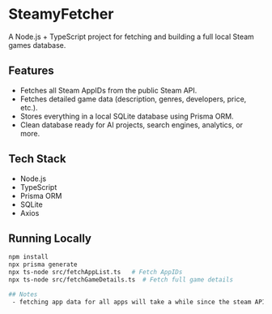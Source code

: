 # SteamyFetcher

A Node.js + TypeScript project for fetching and building a full local Steam games database.

## Features
- Fetches all Steam AppIDs from the public Steam API.
- Fetches detailed game data (description, genres, developers, price, etc.).
- Stores everything in a local SQLite database using Prisma ORM.
- Clean database ready for AI projects, search engines, analytics, or more.

## Tech Stack
- Node.js
- TypeScript
- Prisma ORM
- SQLite
- Axios

## Running Locally
```bash
npm install
npx prisma generate
npx ts-node src/fetchAppList.ts   # Fetch AppIDs
npx ts-node src/fetchGameDetails.ts  # Fetch full game details

## Notes
 - fetching app data for all apps will take a while since the steam API alows fetching details for only 1 record at a time, with a limit of ~200 requests every 5 minutes
